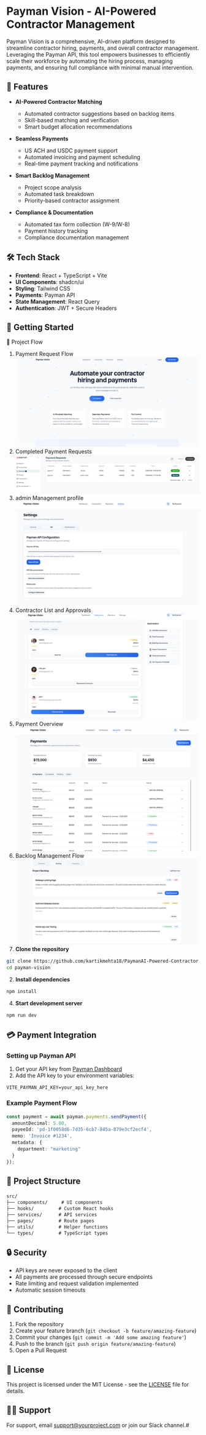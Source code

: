 # Payman Vision - AI-Powered Contractor Management

Payman Vision is a comprehensive, AI-driven platform designed to streamline contractor hiring, payments, and overall contractor management. Leveraging the Payman API, this tool empowers businesses to efficiently scale their workforce by automating the hiring process, managing payments, and ensuring full compliance with minimal manual intervention.
## 🚀 Features

- **AI-Powered Contractor Matching**
  - Automated contractor suggestions based on backlog items
  - Skill-based matching and verification
  - Smart budget allocation recommendations

- **Seamless Payments**
  - US ACH and USDC payment support
  - Automated invoicing and payment scheduling
  - Real-time payment tracking and notifications

- **Smart Backlog Management**
  - Project scope analysis
  - Automated task breakdown
  - Priority-based contractor assignment

- **Compliance & Documentation**
  - Automated tax form collection (W-9/W-8)
  - Payment history tracking
  - Compliance documentation management

## 🛠 Tech Stack

- **Frontend**: React + TypeScript + Vite
- **UI Components**: shadcn/ui
- **Styling**: Tailwind CSS
- **Payments**: Payman API
- **State Management**: React Query
- **Authentication**: JWT + Secure Headers

## 🚦 Getting Started

📸 Project Flow
1. Payment Request Flow
![alt text](/public/image.png)
2. Completed Payment Requests
![alt text](/public/image-1.png)
3. admin Management profile
![alt text](/public/image-5.png)
4. Contractor List and Approvals
![alt text](/public/image-2.png)
5. Payment Overview
![alt text](/public/image-4.png)
6. Backlog Management Flow
![alt text](/public/image-3.png)
1. **Clone the repository**
```bash
git clone https://github.com/kartikmehta18/PaymanAI-Powered-Contractor.git
cd payman-vision
```

2. **Install dependencies**
```bash
npm install
```


4. **Start development server**
```bash
npm run dev
```

## 💳 Payment Integration

### Setting up Payman API

1. Get your API key from [Payman Dashboard](https://dashboard.payman.io)
2. Add the API key to your environment variables:
```env
VITE_PAYMAN_API_KEY=your_api_key_here
```

### Example Payment Flow

```typescript
const payment = await payman.payments.sendPayment({
  amountDecimal: 5.00,
  payeeId: 'pd-1f0058d6-7d35-6cb7-845a-879e3cf2ecf4',
  memo: 'Invoice #1234',
  metadata: {
    department: "marketing"
  }
});
```

## 📝 Project Structure

```
src/
├── components/     # UI components
├── hooks/         # Custom React hooks
├── services/      # API services
├── pages/         # Route pages
├── utils/         # Helper functions
└── types/         # TypeScript types
```

## 🔒 Security

- API keys are never exposed to the client
- All payments are processed through secure endpoints
- Rate limiting and request validation implemented
- Automatic session timeouts

## 🤝 Contributing

1. Fork the repository
2. Create your feature branch (`git checkout -b feature/amazing-feature`)
3. Commit your changes (`git commit -m 'Add some amazing feature'`)
4. Push to the branch (`git push origin feature/amazing-feature`)
5. Open a Pull Request

## 📄 License

This project is licensed under the MIT License - see the [LICENSE](LICENSE) file for details.

## 🙋‍♂️ Support

For support, email support@yourproject.com or join our Slack channel.#
